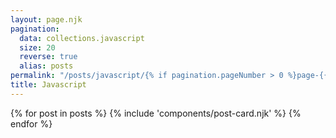 ```yaml
---
layout: page.njk
pagination:
  data: collections.javascript
  size: 20
  reverse: true
  alias: posts
permalink: "/posts/javascript/{% if pagination.pageNumber > 0 %}page-{{ pagination.pageNumber + 1 }}/{% endif %}"
title: Javascript
---
```


{% for post in posts %}
{% include 'components/post-card.njk' %}
{% endfor %}
